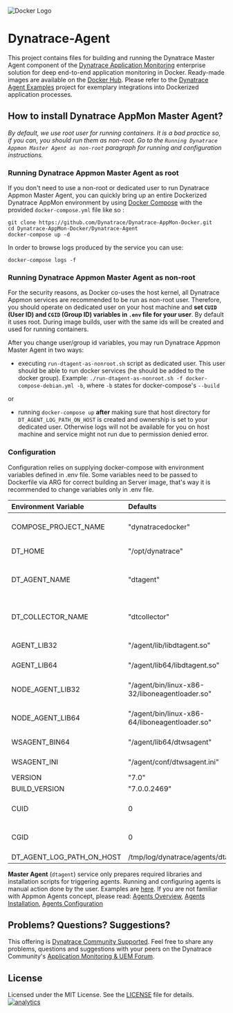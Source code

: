 ![Docker Logo](https://github.com/Dynatrace/Dynatrace-Docker/blob/images/docker-logo.png)

# Dynatrace-Agent

This project contains files for building and running the Dynatrace Master Agent component of the [Dynatrace Application Monitoring](http://www.dynatrace.com/docker) enterprise solution for deep end-to-end application monitoring in Docker. Ready-made images are available on the [Docker Hub](https://hub.docker.com/r/dynatrace/agent/). Please refer to the [Dynatrace Agent Examples](https://github.com/Dynatrace/Dynatrace-AppMon-Docker/tree/master/Dynatrace-Agent-Examples) project for exemplary integrations into Dockerized application processes.

## How to install Dynatrace AppMon Master Agent?

*By default, we use root user for running containers. It is a bad practice so, if you can, you should run them as non-root. Go to the `Running Dynatrace Appmon Master Agent as non-root` paragraph for running and configuration instructions.*

### Running Dynatrace Appmon Master Agent as root

If you don't need to use a non-root or dedicated user to run Dynatrace Appmon Master Agent, you can quickly bring up an entire Dockerized Dynatrace AppMon environment by using [Docker Compose](https://docs.docker.com/compose/) with the provided `docker-compose.yml` file like so :

```
git clone https://github.com/Dynatrace/Dynatrace-AppMon-Docker.git
cd Dynatrace-AppMon-Docker/Dynatrace-Agent
docker-compose up -d
```
In order to browse logs produced by the service you can use:
```
docker-compose logs -f
```

### Running Dynatrace Appmon Master Agent as non-root

For the security reasons, as Docker co-uses the host kernel, all Dynatrace Appmon services are recommended to be run as non-root user. Therefore, you should operate on dedicated user on your host machine and **set `CUID` (User ID) and `CGID` (Group ID) variables in `.env` file for your user**. By default it uses root. During image builds, user with the same ids will be created and used for running containers. 

After you change user/group id variables, you may run Dynatrace Appmon Master Agent in two ways:
* executing `run-dtagent-as-nonroot.sh` script as dedicated user. This user should be able to run docker services (he should be added to the docker group). Example: `./run-dtagent-as-nonroot.sh -f docker-compose-debian.yml -b`, where `-b` states for docker-compose's `--build`

or
* running `docker-compose up` **after** making sure that host directory for `DT_AGENT_LOG_PATH_ON_HOST` is created and ownership is set to your dedicated user. Otherwise logs will not be available for you on host machine and service might not run due to permission denied error. 


### Configuration

Configuration relies on supplying docker-compose with environment variables defined in .env file. Some variables need to be passed to Dockerfile via ARG for correct building an Server image, that's way it is recommended to change variables only in .env file.

| Environment Variable  | Defaults                    | Description
|:----------------------|:------------------------------------------------|:-----------
| COMPOSE_PROJECT_NAME  | "dynatracedocker"           | A name of the Project. Also used for network naming.
| DT_HOME               | "/opt/dynatrace"            | Path to dynatrace installation directory
| DT_AGENT_NAME         | "dtagent"                   | A name that applies to both the agent and the container instance.
| DT_COLLECTOR_NAME     | "dtcollector"               | A name that applies to both the collector and the container instance.
| AGENT_LIB32           | "/agent/lib/libdtagent.so"  | Relative path to 32 bit libdtagent.so
| AGENT_LIB64           | "/agent/lib64/libdtagent.so"       | Relative path to 64 bit libdtagent.so
| NODE_AGENT_LIB32      | "/agent/bin/linux-x86-32/liboneagentloader.so"   | Relative path to 32 bit liboneagentloader.so
| NODE_AGENT_LIB64      | "/agent/bin/linux-x86-64/liboneagentloader.so"   | Relative path to 64 bit liboneagentloader.so
| WSAGENT_BIN64         | "/agent/lib64/dtwsagent"    | Relative path to dtwsagent
| WSAGENT_INI           | "/agent/conf/dtwsagent.ini" | Relative path to dtwsagent.ini
| VERSION               | "7.0"                       | GA version
| BUILD_VERSION         | "7.0.0.2469"                | Build version
| CUID                          | 0                           | User ID of the user that is used in the docker container
| CGID                          | 0                           | Group ID of the user that is used in the docker container
| DT_AGENT_LOG_PATH_ON_HOST    | /tmp/log/dynatrace/agents/dtagent                           | Log path on the host


**Master Agent** (`dtagent`) service only prepares required libraries and installation scripts for triggering agents. Running and configuring agents is manual action done by the user. Examples are [here](https://github.com/Dynatrace/Dynatrace-AppMon-Docker/tree/master/Dynatrace-Agent-Examples).
If you are not familiar with Appmon Agents concept, please read: [Agents Overview](https://www.dynatrace.com/support/doc/appmon/application-monitoring/agents/), [Agents Installation](https://www.dynatrace.com/support/doc/appmon/installation/install-agents/), [Agents Configuration](https://www.dynatrace.com/support/doc/appmon/installation/set-up-agents/)


## Problems? Questions? Suggestions?

This offering is [Dynatrace Community Supported](https://community.dynatrace.com/community/display/DL/Support+Levels#SupportLevels-Communitysupported/NotSupportedbyDynatrace(providedbyacommunitymember)). Feel free to share any problems, questions and suggestions with your peers on the Dynatrace Community's [Application Monitoring & UEM Forum](https://answers.dynatrace.com/spaces/146/index.html).

## License

Licensed under the MIT License. See the [LICENSE](https://github.com/Dynatrace/Dynatrace-Docker/blob/master/LICENSE) file for details.
[![analytics](https://www.google-analytics.com/collect?v=1&t=pageview&_s=1&dl=https%3A%2F%2Fgithub.com%2FdynaTrace&dp=%2FDynatrace-Docker%2FDynatrace-Agent&dt=Dynatrace-Docker%2FDynatrace-Agent&_u=Dynatrace~&cid=github.com%2FdynaTrace&tid=UA-54510554-5&aip=1)]()
